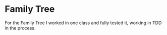 # Family Tree

  For the Family Tree I worked in one class and fully tested it, working in TDD in the process. 
